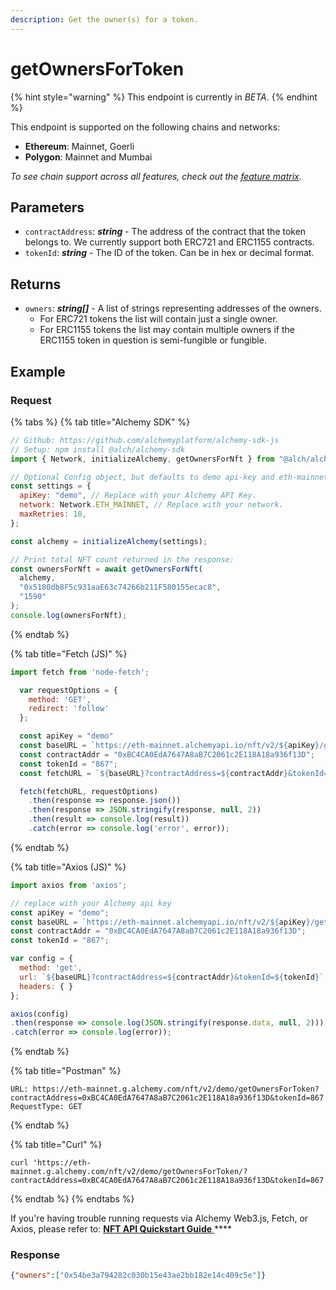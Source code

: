 ```yaml
---
description: Get the owner(s) for a token.
---
```


# getOwnersForToken

{% hint style="warning" %}
This endpoint is currently in _BETA_.&#x20;
{% endhint %}

This endpoint is supported on the following chains and networks:

* **Ethereum**: Mainnet, Goerli
* **Polygon**: Mainnet and Mumbai

_To see chain support across all features, check out the_ [_feature matrix_](../../apis/feature-support-by-chain.md)_._

## Parameters

* `contractAddress`: _**string**_ - The address of the contract that the token belongs to. We currently support both ERC721 and ERC1155 contracts.
* `tokenId`: _**string**_ - The ID of the token. Can be in hex or decimal format.

## Returns

* `owners`: _**string\[]**_ - A list of strings representing addresses of the owners.
  * For ERC721 tokens the list will contain just a single owner.
  * For ERC1155 tokens the list may contain multiple owners if the ERC1155 token in question is semi-fungible or fungible.&#x20;

## Example

### Request

{% tabs %}
{% tab title="Alchemy SDK" %}
```javascript
// Github: https://github.com/alchemyplatform/alchemy-sdk-js
// Setup: npm install @alch/alchemy-sdk
import { Network, initializeAlchemy, getOwnersForNft } from "@alch/alchemy-sdk";

// Optional Config object, but defaults to demo api-key and eth-mainnet.
const settings = {
  apiKey: "demo", // Replace with your Alchemy API Key.
  network: Network.ETH_MAINNET, // Replace with your network.
  maxRetries: 10,
};

const alchemy = initializeAlchemy(settings);

// Print total NFT count returned in the response:
const ownersForNft = await getOwnersForNft(
  alchemy,
  "0x5180db8F5c931aaE63c74266b211F580155ecac8",
  "1590"
);
console.log(ownersForNft);
```
{% endtab %}

{% tab title="Fetch (JS)" %}
```javascript
import fetch from 'node-fetch';

  var requestOptions = {
    method: 'GET',
    redirect: 'follow'
  };

  const apiKey = "demo"
  const baseURL = `https://eth-mainnet.alchemyapi.io/nft/v2/${apiKey}/getOwnersForToken`;
  const contractAddr = "0xBC4CA0EdA7647A8aB7C2061c2E118A18a936f13D";
  const tokenId = "867";
  const fetchURL = `${baseURL}?contractAddress=${contractAddr}&tokenId=${tokenId}`;

  fetch(fetchURL, requestOptions)
    .then(response => response.json())
    .then(response => JSON.stringify(response, null, 2))
    .then(result => console.log(result))
    .catch(error => console.log('error', error));
```
{% endtab %}

{% tab title="Axios (JS)" %}
```javascript
import axios from 'axios';

// replace with your Alchemy api key
const apiKey = "demo";
const baseURL = `https://eth-mainnet.alchemyapi.io/nft/v2/${apiKey}/getOwnersForToken`;
const contractAddr = "0xBC4CA0EdA7647A8aB7C2061c2E118A18a936f13D";
const tokenId = "867";

var config = {
  method: 'get',
  url: `${baseURL}?contractAddress=${contractAddr}&tokenId=${tokenId}`,
  headers: { }
};

axios(config)
.then(response => console.log(JSON.stringify(response.data, null, 2)))
.catch(error => console.log(error));
```
{% endtab %}

{% tab title="Postman" %}
```http
URL: https://eth-mainnet.g.alchemy.com/nft/v2/demo/getOwnersForToken?contractAddress=0xBC4CA0EdA7647A8aB7C2061c2E118A18a936f13D&tokenId=867
RequestType: GET
```
{% endtab %}

{% tab title="Curl" %}
```
curl 'https://eth-mainnet.g.alchemy.com/nft/v2/demo/getOwnersForToken/?contractAddress=0xBC4CA0EdA7647A8aB7C2061c2E118A18a936f13D&tokenId=867'
```
{% endtab %}
{% endtabs %}

If you're having trouble running requests via Alchemy Web3.js, Fetch, or Axios, please refer to: [**NFT API Quickstart Guide** ](nft-api-quickstart-guide.md)****

### Response

```json
{"owners":["0x54be3a794282c030b15e43ae2bb182e14c409c5e"]}
```
